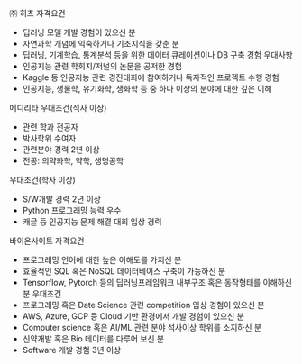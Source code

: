 ㈜ 히츠
자격요건
-	딥러닝 모델 개발 경험이 있으신 분
-	자연과학 개념에 익숙하거나 기초지식을 갖춘 분
-	딥러닝, 기계학습, 통계분석 등을 위한 데이터 큐레이션이나 DB 구축 경험
우대사항
-	인공지능 관련 학회지/저널의 논문을 공저한 경험
-	Kaggle 등 인공지능 관련 경진대회에 참여하거나 독자적인 프로젝트 수행 경험
-	인공지능, 생물학, 유기화학, 생화학 등 중 하나 이상의 분야에 대한 깊은 이해

메디리타
우대조건(석사 이상)
-	관련 학과 전공자
-	박사학위 수여자
-	관련분야 경력 2년 이상
-	전공: 의약화학, 약학, 생명공학

우대조건(학사 이상)
-	S/W개발 경력 2년 이상
-	Python 프로그래밍 능력 우수
-	캐글 등 인공지능 문제 해결 대회 입상 경력

바이온사이트
자격요건
-	프로그래밍 언어에 대한 높은 이해도를 가지신 분
-	효율적인 SQL 혹은 NoSQL 데이터베이스 구축이 가능하신 분
-	Tensorflow, Pytorch 등의 딥러닝프레임워크 내부구조 혹은 동작형태를 이해하신 분
우대조건
-	프로그래밍 혹은 Date Science 관련 competition 입상 경험이 있으신 분
-	AWS, Azure, GCP 등 Cloud 기반 환경에서 개발 경험이 있으신 분
-	Computer science 혹은 AI/ML 관련 분야 석사이상 학위를 소지하신 분
-	신약개발 혹은 Bio 데이터를 다루어 보신 분
-	Software 개발 경험 3년 이상